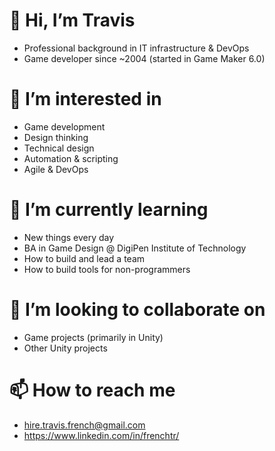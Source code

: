 # 👋 Hi, I’m Travis
- Professional background in IT infrastructure & DevOps
- Game developer since ~2004 (started in Game Maker 6.0)

# 👀 I’m interested in
- Game development
- Design thinking
- Technical design
- Automation & scripting
- Agile & DevOps

# 🌱 I’m currently learning
- New things every day
- BA in Game Design @ DigiPen Institute of Technology
- How to build and lead a team
- How to build tools for non-programmers

# 💞️ I’m looking to collaborate on
- Game projects (primarily in Unity)
- Other Unity projects

# 📫 How to reach me
- hire.travis.french@gmail.com
- https://www.linkedin.com/in/frenchtr/

<!---
frenchtr/frenchtr is a ✨ special ✨ repository because its `README.md` (this file) appears on your GitHub profile.
You can click the Preview link to take a look at your changes.
--->
